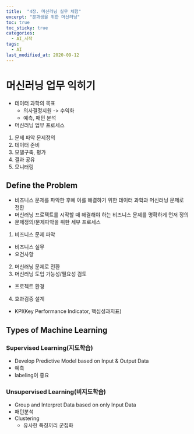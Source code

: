 ```yaml
---
title:  "4장. 머신러닝 실무 체험"
excerpt: "문과생을 위한 머신러닝"
toc: true
toc_sticky: true
categories:
  - AI_시작
tags:
  - AI
last_modified_at: 2020-09-12
---
```


# 머신러닝 업무 익히기

* 데이터 과학의 목표
  * 의사결정지원 -> 수익화
  * 예측, 패턴 분석
* 머신러닝 업무 프로세스
1. 문제 파악 문제정의
2. 데이터 준비
3. 모델구축, 평가
4. 결과 공유
5. 모니터링

## Define the Problem

* 비즈니스 문제를 파악한 후에 이를 해결하기 위한 데이터 과학과 머신러닝 문제로 전환
* 머신러닝 프로젝트를 시작할 때 해결해야 하는 비즈니스 문제를 명확하게 먼저 정의
* 문제정의/문제파악을 위한 세부 프로세스
1. 비즈니스 문제 파악
  * 비즈니스 실무
  * 요건사항
2. 머신러닝 문제로 전환
3. 머신러닝 도입 가능성/필요성 검토
  * 프로젝트 환경
4. 효과검증 설계
  * KPI(Key Performance Indicator, 핵심성과지표)

## Types of Machine Learning

### Supervised Learning(지도학습)

* Develop Predictive Model based on Input & Output Data
* 예측
* labeling이 중요

### Unsupervised Learning(비지도학습)

* Group and Interpret Data based on only Input Data
* 패턴분석
* Clustering
  * 유사한 특징끼리 군집화
